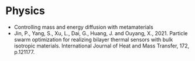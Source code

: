# Physics

* Controlling mass and energy diffusion with metamaterials
* Jin, P., Yang, S., Xu, L., Dai, G., Huang, J. and Ouyang, X., 2021.
  Particle swarm optimization for realizing bilayer thermal sensors with bulk isotropic materials.
  International Journal of Heat and Mass Transfer, 172, p.121177.
